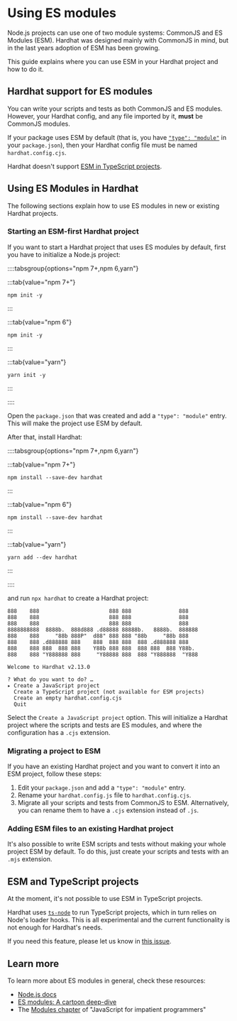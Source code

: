 # Using ES modules

Node.js projects can use one of two module systems: CommonJS and ES Modules (ESM). Hardhat was designed mainly with CommonJS in mind, but in the last years adoption of ESM has been growing.

This guide explains where you can use ESM in your Hardhat project and how to do it.

## Hardhat support for ES modules

You can write your scripts and tests as both CommonJS and ES modules. However, your Hardhat config, and any file imported by it, **must** be CommonJS modules.

If your package uses ESM by default (that is, you have [`"type": "module"`](https://nodejs.org/api/packages.html#type) in your `package.json`), then your Hardhat config file must be named `hardhat.config.cjs`.

Hardhat doesn't support [ESM in TypeScript projects](#esm-and-typescript-projects).

## Using ES Modules in Hardhat

The following sections explain how to use ES modules in new or existing Hardhat projects.

### Starting an ESM-first Hardhat project

If you want to start a Hardhat project that uses ES modules by default, first you have to initialize a Node.js project:

::::tabsgroup{options="npm 7+,npm 6,yarn"}

:::tab{value="npm 7+"}

```
npm init -y
```

:::

:::tab{value="npm 6"}

```
npm init -y
```

:::

:::tab{value="yarn"}

```
yarn init -y
```

:::

::::

Open the `package.json` that was created and add a `"type": "module"` entry. This will make the project use ESM by default.

After that, install Hardhat:

::::tabsgroup{options="npm 7+,npm 6,yarn"}

:::tab{value="npm 7+"}

```
npm install --save-dev hardhat
```

:::

:::tab{value="npm 6"}

```
npm install --save-dev hardhat
```

:::

:::tab{value="yarn"}

```
yarn add --dev hardhat
```

:::

::::

and run `npx hardhat` to create a Hardhat project:

```
888    888                      888 888               888
888    888                      888 888               888
888    888                      888 888               888
8888888888  8888b.  888d888 .d88888 88888b.   8888b.  888888
888    888     "88b 888P"  d88" 888 888 "88b     "88b 888
888    888 .d888888 888    888  888 888  888 .d888888 888
888    888 888  888 888    Y88b 888 888  888 888  888 Y88b.
888    888 "Y888888 888     "Y88888 888  888 "Y888888  "Y888

Welcome to Hardhat v2.13.0

? What do you want to do? …
▸ Create a JavaScript project
  Create a TypeScript project (not available for ESM projects)
  Create an empty hardhat.config.cjs
  Quit
```

Select the `Create a JavaScript project` option. This will initialize a Hardhat project where the scripts and tests are ES modules, and where the configuration has a `.cjs` extension.

### Migrating a project to ESM

If you have an existing Hardhat project and you want to convert it into an ESM project, follow these steps:

1. Edit your `package.json` and add a `"type": "module"` entry.
2. Rename your `hardhat.config.js` file to `hardhat.config.cjs`.
3. Migrate all your scripts and tests from CommonJS to ESM. Alternatively, you can rename them to have a `.cjs` extension instead of `.js`.

### Adding ESM files to an existing Hardhat project

It's also possible to write ESM scripts and tests without making your whole project ESM by default. To do this, just create your scripts and tests with an `.mjs` extension.

## ESM and TypeScript projects

At the moment, it's not possible to use ESM in TypeScript projects.

Hardhat uses [`ts-node`](https://typestrong.org/ts-node/) to run TypeScript projects, which in turn relies on Node's loader hooks. This is all experimental and the current functionality is not enough for Hardhat's needs.

If you need this feature, please let us know in [this issue](https://github.com/NomicFoundation/hardhat/issues/3385).

## Learn more

To learn more about ES modules in general, check these resources:

- [Node.js docs](https://nodejs.org/api/packages.html)
- [ES modules: A cartoon deep-dive](https://hacks.mozilla.org/2018/03/es-modules-a-cartoon-deep-dive/)
- The [Modules chapter](https://exploringjs.com/impatient-js/ch_modules.html) of "JavaScript for impatient programmers"

